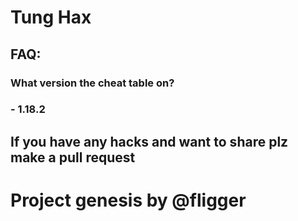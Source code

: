# Tung Hax
## FAQ:
### What version the cheat table on?
### - 1.18.2

## If you have any hacks and want to share plz make a pull request

# Project genesis by @fligger
